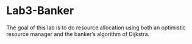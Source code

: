 # Lab3-Banker
The goal of this lab is to do resource allocation using both an optimistic resource manager and the banker’s algorithm of Dijkstra.
